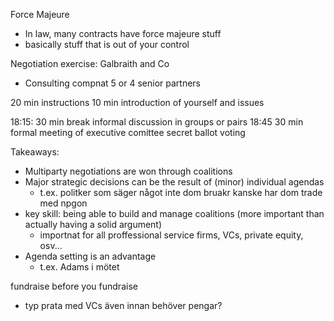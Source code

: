 
Force Majeure
- In law, many contracts have force majeure stuff
- basically stuff that is out of your control


Negotiation exercise: Galbraith and Co

- Consulting compnat 5 or 4 senior partners

20 min instructions
10 min introduction of yourself and issues

18:15: 30 min break informal discussion in groups or pairs
18:45 30 min formal meeting of executive comittee
secret ballot voting


Takeaways:

- Multiparty negotiations are won through coalitions
- Major strategic decisions can be the result of (minor) individual agendas
	- t.ex. politker som säger något inte dom bruakr kanske har dom trade med npgon
- key skill: being able to build and manage coalitions (more important than actually having a solid argument)
	- importnat for all proffessional service firms, VCs, private equity, osv...
- Agenda setting is an advantage
	- t.ex. Adams i mötet

fundraise before you fundraise
- typ prata med VCs även innan behöver pengar?